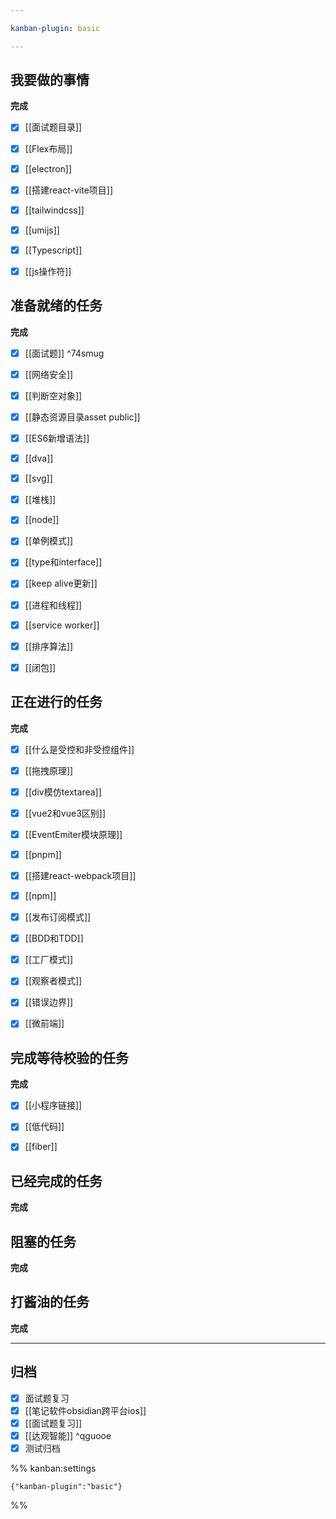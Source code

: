 ```yaml
---

kanban-plugin: basic

---
```


## 我要做的事情

**完成**
- [x] [[面试题目录]]
- [x] [[Flex布局]]
- [x] [[electron]]
- [x] [[搭建react-vite项目]]
- [x] [[tailwindcss]]
- [x] [[umijs]]
- [x] [[Typescript]]
- [x] [[js操作符]]


## 准备就绪的任务

**完成**
- [x] [[面试题]] ^74smug
- [x] [[网络安全]]
- [x] [[判断空对象]]
- [x] [[静态资源目录asset public]]
- [x] [[ES6新增语法]]
- [x] [[dva]]
- [x] [[svg]]
- [x] [[堆栈]]
- [x] [[node]]
- [x] [[单例模式]]
- [x] [[type和interface]]
- [x] [[keep alive更新]]
- [x] [[进程和线程]]
- [x] [[service worker]]
- [x] [[排序算法]]
- [x] [[闭包]]


## 正在进行的任务

**完成**
- [x] [[什么是受控和非受控组件]]
- [x] [[拖拽原理]]
- [x] [[div模仿textarea]]
- [x] [[vue2和vue3区别]]
- [x] [[EventEmiter模块原理]]
- [x] [[pnpm]]
- [x] [[搭建react-webpack项目]]
- [x] [[npm]]
- [x] [[发布订阅模式]]
- [x] [[BDD和TDD]]
- [x] [[工厂模式]]
- [x] [[观察者模式]]
- [x] [[错误边界]]
- [x] [[微前端]]


## 完成等待校验的任务

**完成**
- [x] [[小程序链接]]
- [x] [[低代码]]
- [x] [[fiber]]


## 已经完成的任务

**完成**


## 阻塞的任务

**完成**


## 打酱油的任务

**完成**


***

## 归档

- [x] 面试题复习
- [x] [[笔记软件obsidian跨平台ios]]
- [x] [[面试题复习]]
- [x] [[达观智能]] ^qguooe
- [x] 测试归档

%% kanban:settings
```
{"kanban-plugin":"basic"}
```
%%